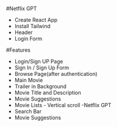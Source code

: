 #Netflix GPT

- Create React App
- Install Tailwind
- Header
- Login Form

#Features

- Login/Sign UP Page
- Sign In / Sign Up Form
- Browse Page(after authentication)
- Main Movie
- Trailer in Background
- Movie Title and Description
- Movie Suggestions
- Movie Lists - Vertical scroll
  -Netflix GPT
- Search Bar
- Movie Suggestions
